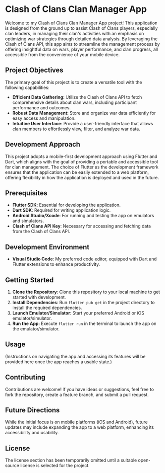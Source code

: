 # Clash of Clans Clan Manager App

Welcome to my Clash of Clans Clan Manager App project! This application is designed from the ground up to assist Clash of Clans players, especially clan leaders, in managing their clan's activities with an emphasis on optimizing war strategies through detailed data analysis. By leveraging the Clash of Clans API, this app aims to streamline the management process by offering insightful data on wars, player performance, and clan progress, all accessible from the convenience of your mobile device.

## Project Objectives

The primary goal of this project is to create a versatile tool with the following capabilities:

- **Efficient Data Gathering**: Utilize the Clash of Clans API to fetch comprehensive details about clan wars, including participant performance and outcomes.
- **Robust Data Management**: Store and organize war data efficiently for easy access and manipulation.
- **Intuitive User Interface**: Provide a user-friendly interface that allows clan members to effortlessly view, filter, and analyze war data.

## Development Approach

This project adopts a mobile-first development approach using Flutter and Dart, which aligns with the goal of providing a portable and accessible tool for clan management. The choice of Flutter as the development framework ensures that the application can be easily extended to a web platform, offering flexibility in how the application is deployed and used in the future.

## Prerequisites

- **Flutter SDK**: Essential for developing the application.
- **Dart SDK**: Required for writing application logic.
- **Android Studio/Xcode**: For running and testing the app on emulators and simulators.
- **Clash of Clans API Key**: Necessary for accessing and fetching data from the Clash of Clans API.

## Development Environment

- **Visual Studio Code**: My preferred code editor, equipped with Dart and Flutter extensions to enhance productivity.

## Getting Started

1. **Clone the Repository**: Clone this repository to your local machine to get started with development.
2. **Install Dependencies**: Run `flutter pub get` in the project directory to install the required dependencies.
3. **Launch Emulator/Simulator**: Start your preferred Android or iOS emulator/simulator.
4. **Run the App**: Execute `flutter run` in the terminal to launch the app on the emulator/simulator.

## Usage

(Instructions on navigating the app and accessing its features will be provided here once the app reaches a usable state.)

## Contributing

Contributions are welcome! If you have ideas or suggestions, feel free to fork the repository, create a feature branch, and submit a pull request.

## Future Directions

While the initial focus is on mobile platforms (iOS and Android), future updates may include expanding the app to a web platform, enhancing its accessibility and usability.

## License

The license section has been temporarily omitted until a suitable open-source license is selected for the project.
